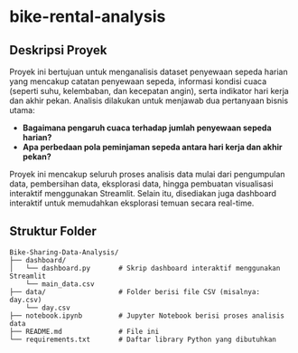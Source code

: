 # bike-rental-analysis
## Deskripsi Proyek

Proyek ini bertujuan untuk menganalisis dataset penyewaan sepeda harian yang mencakup catatan penyewaan sepeda, informasi kondisi cuaca (seperti suhu, kelembaban, dan kecepatan angin), serta indikator hari kerja dan akhir pekan. Analisis dilakukan untuk menjawab dua pertanyaan bisnis utama:

- **Bagaimana pengaruh cuaca terhadap jumlah penyewaan sepeda harian?**
- **Apa perbedaan pola peminjaman sepeda antara hari kerja dan akhir pekan?**

Proyek ini mencakup seluruh proses analisis data mulai dari pengumpulan data, pembersihan data, eksplorasi data, hingga pembuatan visualisasi interaktif menggunakan Streamlit. Selain itu, disediakan juga dashboard interaktif untuk memudahkan eksplorasi temuan secara real-time.

## Struktur Folder

```plaintext
Bike-Sharing-Data-Analysis/
├── dashboard/
│   └── dashboard.py       # Skrip dashboard interaktif menggunakan Streamlit
    └── main_data.csv
├── data/                  # Folder berisi file CSV (misalnya: day.csv)
    └── day.csv
├── notebook.ipynb         # Jupyter Notebook berisi proses analisis data
├── README.md              # File ini
└── requirements.txt       # Daftar library Python yang dibutuhkan

